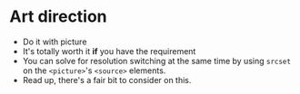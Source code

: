 # Art direction
* Do it with picture
* It's totally worth it **if** you have the requirement
* You can solve for resolution switching at the same time by using `srcset` on the `<picture>`'s `<source>` elements.
* Read up, there's a fair bit to consider on this.
